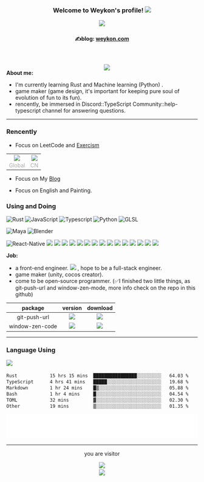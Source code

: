 <!-- https://readme-typing-svg.herokuapp.com/demo/ -->

<h3 align=center>
  Welcome to Weykon's profile!
  <img src="https://media.giphy.com/media/hvRJCLFzcasrR4ia7z/giphy.gif" width="28">
</h3>

<p align="center">
  <a herf="https://git.io/typing-svg"><img src="https://readme-typing-svg.herokuapp.com?font=Shadows+Into+Light&size=30&height=70px&width=300px&pause=500&color=15C800&background=00000000&center=true&vCenter=true&lines=i+love+the+code+world+!"></a>
		<h4 align=center>✍️blog: <a href="https://weykon.com" target="_blank">weykon.com</a></h4>
</p>



<br>
<br>

<img align="right" width="49%" src="https://github-readme-stats.vercel.app/api?username=weykon&theme=solarized-light&show_icons=true&count_private=true&include_all_commits=true">

**About me:**
+ I'm currently learning Rust and Machine learning (Python) .
+ game maker (game design, it's important for  keeping pure soul of evolution of fun to its fun).
+ rencently, be immersed in Discord::TypeScript Community::help-typescript channel for answering questions.

---
### Rencently
- Focus on LeetCode and [Exercism](https://exercism.org/profiles/weykon)
<table rules="none" align="center">
	<tr>
		<td>
			<center>
				<img width="250px" src="https://leetcard.jacoblin.cool/Weykon?theme=nord&font=PT%20Mono&ext=activity&animation=true" />
				<br/>
				<font color="AAAAAA" align="center">Global</font>
			</center>
		</td>
		<td>
			<center>
				<img width="250px" src="https://leetcard.jacoblin.cool/weykon?theme=nord&font=PT%20Mono&ext=activity&site=cn&animation=true" />
				<br/>
        <font color="AAAAAA" align="center">CN</font> 
			</center>
		</td>
	</tr>
</table>
  
- Focus on My [Blog](https://weykon.com)

- Focus on English and Painting.

### Using and Doing

![Rust](http://img.shields.io/badge/-Rust-D2B48?style=flat-square&logo=Rust&logoColor=000000)
![JavaScript](https://img.shields.io/badge/-JavaScript-%23F7DF1C?style=flat-square&logo=javascript&logoColor=ffff4a&color=d1b01f)
![Typescript](http://img.shields.io/badge/-Typescript-ff69b4?style=flat-square&logo=Typescript&logoColor=white)
![Python](http://img.shields.io/badge/-Python-purple?style=flat-square&logo=Python&logoColor=pink)
![GLSL](http://img.shields.io/badge/-GLSL-purple?style=flat-square&logo=GLSL&logoColor=orange)  


![Maya](http://img.shields.io/badge/-Maya-48A0A3?style=flat-square&logo=Maya&logoColor=5AAEAF)
![Blender](http://img.shields.io/badge/-Blender-orange?style=flat-square&logo=Blender&logoColor=5AAEAF)


![React-Native](http://img.shields.io/badge/-ReactNative-blue?style=flat-square&logo=reactnative&logoColor=5AAEAF) 
[![](https://img.shields.io/badge/-Docker-2496ED?style=flat-square&logo=docker&logoColor=ffffff)](https://www.docker.com/)
[![](https://img.shields.io/badge/-NPM-cb3837?style=flat-square&logo=npm&logoColor=white)](https://npmjs.com/)
[![](https://img.shields.io/badge/-Git-f05032?style=flat-square&logo=git&logoColor=white)](https://git-scm.com/)
[![](https://img.shields.io/badge/React-cb3837?style=flat-square&logo=React&logoColor=ffffff)](https://reactjs.org/)
[![](https://img.shields.io/badge/-Electron-6DB33F?style=flat-square&logo=electron&logoColor=ffffff)](https://www.electronjs.org/)
[![](https://img.shields.io/badge/-Node.js-43853d?style=flat-square&logo=node.js&logoColor=ffffff)](https://nodejs.org/)
[![](https://img.shields.io/badge/-Nginx-269539?style=flat-square&logo=nginx&logoColor=ffffff)](https://nginx.org/)
[![](https://img.shields.io/badge/-Redis-dc382d?style=flat-square&logo=redis&logoColor=white)](https://redis.io/)
[![](https://img.shields.io/badge/-Yarn-2496ED?style=flat-square&logo=yarn&logoColor=white)](https://yarnpkg.com/)
[![](https://img.shields.io/badge/-Webpack-3776AB?style=flat-square&logo=webpack&logoColor=white)](https://webpack.js.org/)
[![](https://img.shields.io/badge/-MongoDB-6DB33F?style=flat-square&logo=mongodb&logoColor=white)](https://www.mongodb.com/)
[![](https://img.shields.io/badge/-Tensorflow-fcc624?style=flat-square&logo=tensorflow&logoColor=white)](https://www.tensorflow.org/)
[![](https://img.shields.io/badge/-Keras-f05032?style=flat-square&logo=keras&logoColor=white)](https://keras.io/)
[![](https://img.shields.io/badge/-PyTorch-269539?style=flat-square&logo=pytorch&logoColor=white)](https://pytorch.org/)
[![](https://img.shields.io/badge/-Markdown-003545?style=flat-square&logo=markdown&logoColor=white)](https://daringfireball.net/projects/markdown/)

**Job:**
- a front-end engineer. ![](https://img.shields.io/badge/%20-React-blue) , hope to be a full-stack engineer.
- game maker (unity, cocos creator).
- come to be open-source programmer. (✅I finished two little things, as git-push-url and window-zen-mode, more info check on the repo in this github)  


|  package | version | download |
|  :---: | :---: | :---: | 
| git-push-url |  ![](https://img.shields.io/npm/v/git-push-url?color=green&label=git-push-url&logoColor=green) |![](https://img.shields.io/npm/dy/git-push-url?color=green) |
| window-zen-code | ![](https://img.shields.io/visual-studio-marketplace/v/Weykon.window-zen-mode?color=green) | ![](https://img.shields.io/visual-studio-marketplace/d/Weykon.window-zen-mode?color=green) |






--- 
### Language Using
<img src="https://github-readme-stats.vercel.app/api/top-langs/?username=weykon&layout=compact">

<!--START_SECTION:waka-->

```text
Rust            15 hrs 15 mins  ████████████████░░░░░░░░░   64.03 %
TypeScript      4 hrs 41 mins   █████░░░░░░░░░░░░░░░░░░░░   19.68 %
Markdown        1 hr 24 mins    █▒░░░░░░░░░░░░░░░░░░░░░░░   05.88 %
Bash            1 hr 4 mins     █░░░░░░░░░░░░░░░░░░░░░░░░   04.54 %
TOML            32 mins         ▓░░░░░░░░░░░░░░░░░░░░░░░░   02.30 %
Other           19 mins         ▒░░░░░░░░░░░░░░░░░░░░░░░░   01.35 %
```

<!--END_SECTION:waka-->

![code the day](./metrics.plugin.code.svg)

--- 

<div align=center>
  <p> you are visitor </p>
  <img src="https://profile-counter.glitch.me/weykon/count.svg">
<br>
  <img width="250px" src="https://netease-recent-profile.vercel.app/?id=261511375&type=1&number=3&show_percent=1"/>
</div>




